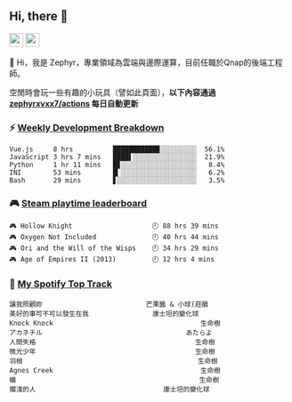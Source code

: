 <!--
**zephyrxvxx7/zephyrxvxx7** is a ✨ _special_ ✨ repository because its `README.md` (this file) appears on your GitHub profile.

Here are some ideas to get you started:

- 🔭 I’m currently working on ...
- 🌱 I’m currently learning ...
- 👯 I’m looking to collaborate on ...
- 🤔 I’m looking for help with ...
- 💬 Ask me about ...
- 📫 How to reach me: ...
- 😄 Pronouns: ...
- ⚡ Fun fact: ...
-->

## Hi, there 👋

<a href="https://www.instagram.com/zephyrxvxx7/"><img src="https://img.shields.io/badge/instagram-3f729b?&style=for-the-badge&logo=instagram&logoColor=white" height=25></a>
<a href="https://zephyrxvxx7.me/"><img src="https://img.shields.io/badge/blog-gray?&style=for-the-badge&logo=hexo&logoColor=white" height=25></a>

👋 Hi，我是 Zephyr，專業領域為雲端與邊際運算，目前任職於Qnap的後端工程師。

空閒時會玩一些有趣的小玩具（譬如此頁面），**以下內容通過 [zephyrxvxx7/actions](https://github.com/zephyrxvxx7/zephyrxvxx7/actions) 每日自動更新**

### ⚡ [Weekly Development Breakdown](https://gist.github.com/zephyrxvxx7/ee1787313f0772b51494d051b5edde7f)

<!-- code_time start -->

```text
Vue.js     8 hrs          ███████████▊░░░░░░░░░  56.1%
JavaScript 3 hrs 7 mins   ████▌░░░░░░░░░░░░░░░░  21.9%
Python     1 hr 11 mins   █▊░░░░░░░░░░░░░░░░░░░   8.4%
INI        53 mins        █▎░░░░░░░░░░░░░░░░░░░   6.2%
Bash       29 mins        ▋░░░░░░░░░░░░░░░░░░░░   3.5%
```

<!-- code_time end -->

### 🎮 [Steam playtime leaderboard](https://gist.github.com/zephyrxvxx7/f77b8978877f959b69d84723c43a4a64)

<!-- steam_time start -->

```text
🎮 Hollow Knight                    🕘 88 hrs 39 mins
🎮 Oxygen Not Included              🕘 40 hrs 44 mins
🎮 Ori and the Will of the Wisps    🕘 34 hrs 29 mins
🎮 Age of Empires II (2013)         🕘 12 hrs 4 mins
```

<!-- steam_time end -->

### 🎵 [My Spotify Top Track](https://gist.github.com/zephyrxvxx7/fe159fde5ec9ebea27e03dd63a71e78f)

<!-- spotify_track start -->

```text
讓我照顧妳                          芒果醬 & 小球(莊鵑
美好的事可不可以發生在我                康士坦的變化球
Knock Knock                                     生命樹
アカネチル                                    あたらよ
人間失格                                        生命樹
微光少年                                        生命樹
羽根                                            生命樹
Agnes Creek                                     生命樹
蟻                                              生命樹
擱淺的人                                康士坦的變化球
```

<!-- spotify_track end -->
